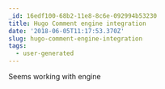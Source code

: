```yaml
---
_id: 16edf100-68b2-11e8-8c6e-092994b53230
title: Hugo Comment engine integration
date: '2018-06-05T11:17:53.370Z'
slug: hugo-comment-engine-integration
tags:
  - user-generated
---
```

Seems working with engine
